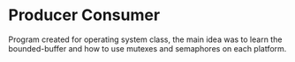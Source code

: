# Producer Consumer
Program created for operating system class, the main idea was to learn the bounded-buffer and how to use mutexes and semaphores on each platform.
